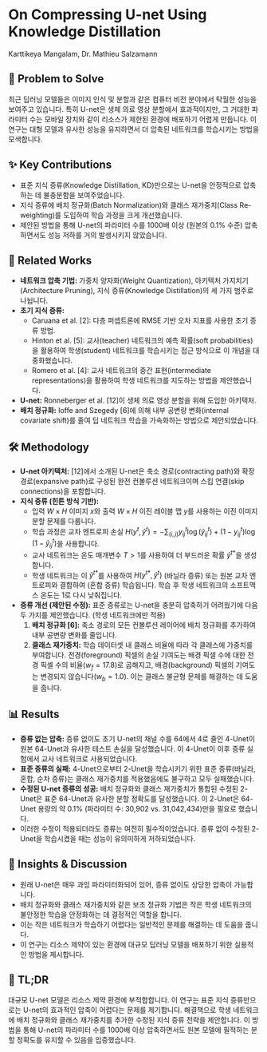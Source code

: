 # On Compressing U-net Using Knowledge Distillation
Karttikeya Mangalam, Dr. Mathieu Salzamann

## 🧩 Problem to Solve
최근 딥러닝 모델들은 이미지 인식 및 분할과 같은 컴퓨터 비전 분야에서 탁월한 성능을 보여주고 있습니다. 특히 U-net은 생체 의료 영상 분할에서 효과적이지만, 그 거대한 파라미터 수는 모바일 장치와 같이 리소스가 제한된 환경에 배포하기 어렵게 만듭니다. 이 연구는 대형 모델과 유사한 성능을 유지하면서 더 압축된 네트워크를 학습시키는 방법을 모색합니다.

## ✨ Key Contributions
*   표준 지식 증류(Knowledge Distillation, KD)만으로는 U-net을 안정적으로 압축하는 데 불충분함을 보여주었습니다.
*   지식 증류에 배치 정규화(Batch Normalization)와 클래스 재가중치(Class Re-weighting)를 도입하여 학습 과정을 크게 개선했습니다.
*   제안된 방법을 통해 U-net의 파라미터 수를 1000배 이상 (원본의 0.1% 수준) 압축하면서도 성능 저하를 거의 발생시키지 않았습니다.

## 📎 Related Works
*   **네트워크 압축 기법:** 가중치 양자화(Weight Quantization), 아키텍처 가지치기(Architecture Pruning), 지식 증류(Knowledge Distillation)의 세 가지 범주로 나뉩니다.
*   **초기 지식 증류:**
    *   Caruana et al. [2]: 다층 퍼셉트론에 RMSE 기반 오차 지표를 사용한 초기 증류 방법.
    *   Hinton et al. [5]: 교사(teacher) 네트워크의 예측 확률(soft probabilities)을 활용하여 학생(student) 네트워크를 학습시키는 접근 방식으로 이 개념을 대중화했습니다.
    *   Romero et al. [4]: 교사 네트워크의 중간 표현(intermediate representations)을 활용하여 학생 네트워크를 지도하는 방법을 제안했습니다.
*   **U-net:** Ronneberger et al. [12]이 생체 의료 영상 분할을 위해 도입한 아키텍처.
*   **배치 정규화:** Ioffe and Szegedy [6]에 의해 내부 공변량 변화(internal covariate shift)를 줄여 딥 네트워크 학습을 가속화하는 방법으로 제안되었습니다.

## 🛠️ Methodology
*   **U-net 아키텍처:** [12]에서 소개된 U-net은 축소 경로(contracting path)와 확장 경로(expansive path)로 구성된 완전 컨볼루션 네트워크이며 스킵 연결(skip connections)을 포함합니다.
*   **지식 증류 (힌튼 방식 기반):**
    *   입력 $W \times H$ 이미지 $x$와 출력 $W \times H$ 이진 레이블 맵 $y$를 사용하는 이진 이미지 분할 문제를 다룹니다.
    *   학습 과정은 교차 엔트로피 손실 $H(y^{t}, \hat{y}^{t}) = -\sum_{(i,j)} y^{t}_{ij} \log(\hat{y}^{t}_{ij}) + (1-y^{t}_{ij}) \log(1-\hat{y}^{t}_{ij})$을 사용합니다.
    *   교사 네트워크는 온도 매개변수 $T > 1$를 사용하여 더 부드러운 확률 $\hat{y}^{t*}$을 생성합니다.
    *   학생 네트워크는 이 $\hat{y}^{t*}$를 사용하여 $H(y^{t*}, \hat{y}^{t})$ (바닐라 증류) 또는 원본 교차 엔트로피와 결합하여 (혼합 증류) 학습됩니다. 학습 후 학생 네트워크의 소프트맥스 온도는 1로 다시 낮춰집니다.
*   **증류 개선 (제안된 수정):**
    표준 증류로는 U-net을 충분히 압축하기 어려웠기에 다음 두 가지를 제안했습니다. (학생 네트워크에만 적용)
    1.  **배치 정규화 [6]:** 축소 경로의 모든 컨볼루션 레이어에 배치 정규화를 추가하여 내부 공변량 변화를 줄입니다.
    2.  **클래스 재가중치:** 학습 데이터셋 내 클래스 비율에 따라 각 클래스에 가중치를 부여합니다. 전경(foreground) 픽셀의 손실 기여도는 배경 픽셀 수에 대한 전경 픽셀 수의 비율($w_f = 17.8$)로 곱해지고, 배경(background) 픽셀의 기여도는 변경되지 않습니다($w_b = 1.0$). 이는 클래스 불균형 문제를 해결하는 데 도움을 줍니다.

## 📊 Results
*   **증류 없는 압축:** 증류 없이도 초기 U-net의 채널 수를 64에서 4로 줄인 4-Unet이 원본 64-Unet과 유사한 테스트 손실을 달성했습니다. 이 4-Unet이 이후 증류 실험에서 교사 네트워크로 사용되었습니다.
*   **표준 증류의 실패:** 4-Unet으로부터 2-Unet을 학습시키기 위한 표준 증류(바닐라, 혼합, 순차 증류)는 클래스 재가중치를 적용했음에도 불구하고 모두 실패했습니다.
*   **수정된 U-net 증류의 성공:** 배치 정규화와 클래스 재가중치가 통합된 수정된 2-Unet은 표준 64-Unet과 유사한 분할 정확도를 달성했습니다. 이 2-Unet은 64-Unet 용량의 약 0.1% (파라미터 수: 30,902 vs. 31,042,434)만을 필요로 했습니다.
*   이러한 수정이 적용되더라도 증류는 여전히 필수적이었습니다. 증류 없이 수정된 2-Unet을 학습시켰을 때는 성능이 유의미하게 저하되었습니다.

## 🧠 Insights & Discussion
*   원래 U-net은 매우 과잉 파라미터화되어 있어, 증류 없이도 상당한 압축이 가능합니다.
*   배치 정규화와 클래스 재가중치와 같은 보조 정규화 기법은 작은 학생 네트워크의 불안정한 학습을 안정화하는 데 결정적인 역할을 합니다.
*   이는 작은 네트워크가 학습하기 어렵다는 일반적인 문제를 해결하는 데 도움을 줍니다.
*   이 연구는 리소스 제약이 있는 환경에 대규모 딥러닝 모델을 배포하기 위한 실용적인 방법을 제시합니다.

## 📌 TL;DR
대규모 U-net 모델은 리소스 제약 환경에 부적합합니다. 이 연구는 표준 지식 증류만으로는 U-net의 효과적인 압축이 어렵다는 문제를 제기합니다. 해결책으로 학생 네트워크에 배치 정규화와 클래스 재가중치를 추가한 수정된 지식 증류 전략을 제안합니다. 이 방법을 통해 U-net의 파라미터 수를 1000배 이상 압축하면서도 원본 모델에 필적하는 분할 정확도를 유지할 수 있음을 입증했습니다.
